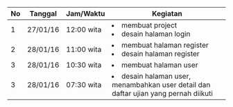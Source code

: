 | No | Tanggal  | Jam/Waktu  | Kegiatan                                 |
|----|----------|------------|------------------------------------------|
| 1  | 27/01/16 | 12:00 wita | <li>membuat project</li> <li>desain halaman login </li>|
| 2  | 28/01/16 | 11:00 wita | <li>membuat halaman register</li> <li>desain halaman register </li>|
| 3  | 28/01/16 | 10:30 wita | <li>membuat halaman user</li>|
| 3  | 28/01/16 | 07:30 wita | <li>desain halaman user, menambahkan user detail dan daftar ujian yang pernah diikuti|